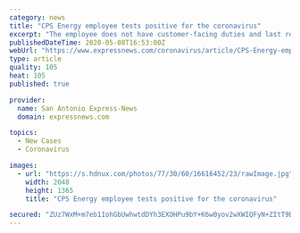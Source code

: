 ```yaml
---
category: news
title: "CPS Energy employee tests positive for the coronavirus"
excerpt: "The employee does not have customer-facing duties and last reported to a company facility more than 14 days ago, according to a statement. CPS Energy learned of the test result on Thursday, the same day the employee was tested for the virus."
publishedDateTime: 2020-05-08T16:53:00Z
webUrl: "https://www.expressnews.com/coronavirus/article/CPS-Energy-employee-tests-positive-for-covid-19-15256895.php"
type: article
quality: 105
heat: 105
published: true

provider:
  name: San Antonio Express-News
  domain: expressnews.com

topics:
  - New Cases
  - Coronavirus

images:
  - url: "https://s.hdnux.com/photos/77/30/60/16616452/23/rawImage.jpg"
    width: 2048
    height: 1365
    title: "CPS Energy employee tests positive for the coronavirus"

secured: "ZUz7WxM+m7eb1IohGbUwhwtdDYh3EXOHPu9bY+K6w0yov2wXWIQFyN+ZItT9BKJIVHrjeoN3ZjqQFMUEQm4FV813MMSzow4PgQkRe0wzpmKQRldy5HiqM4KPjsxhz12mHAbk0fJCm5Gmn5X1+FsICPUi5lPrGJRK8latK1fYT4v/MOW2/2qMqzhMpRujp4WY0UWu3R2/W25y44pIQJ1UmaFQp2SRt83f0ejsKpoNPhzn8AZIcJSGaJPNrRUrVYe1REXmlDee6/7MjNlAXdiTlwgB8vNmr30coA1Y61pVrL5sNwl1Ygv9SnnP2VIZ1BXI;DkthM4HWbcgrLKBx5a2c8w=="
---
```


